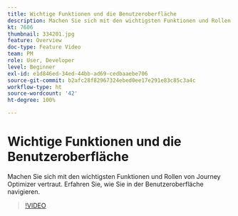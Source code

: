 ```yaml
---
title: Wichtige Funktionen und die Benutzeroberfläche
description: Machen Sie sich mit den wichtigsten Funktionen und Rollen von Journey Optimizer vertraut. Erfahren Sie, wie Sie in der Benutzeroberfläche navigieren.
kt: 7606
thumbnail: 334201.jpg
feature: Overview
doc-type: Feature Video
team: PM
role: User, Developer
level: Beginner
exl-id: e1d846ed-34ed-44bb-ad69-cedbaaebe706
source-git-commit: b2afc28f82967324ebed0ee17e291e83c85c3a4c
workflow-type: ht
source-wordcount: '42'
ht-degree: 100%

---
```


# Wichtige Funktionen und die Benutzeroberfläche

Machen Sie sich mit den wichtigsten Funktionen und Rollen von Journey Optimizer vertraut. Erfahren Sie, wie Sie in der Benutzeroberfläche navigieren.

>[!VIDEO](https://video.tv.adobe.com/v/334201?quality=12&learn=on)
